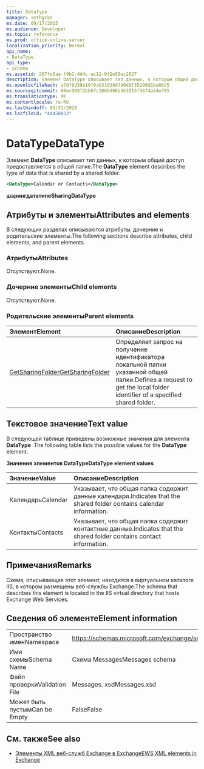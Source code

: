 ```yaml
---
title: DataType
manager: sethgros
ms.date: 09/17/2015
ms.audience: Developer
ms.topic: reference
ms.prod: office-online-server
localization_priority: Normal
api_name:
- DataType
api_type:
- schema
ms.assetid: 267fe5aa-f9b1-4d4c-ac11-0f2e50ec2627
description: Элемент DataType описывает тип данных, к которым общий доступ предоставляется в общей папке.
ms.openlocfilehash: a7df8d38e10f0ab31038d790d8f35208d1be66d5
ms.sourcegitcommit: 88ec988f2bb67c1866d06b361615f3674a24e795
ms.translationtype: MT
ms.contentlocale: ru-RU
ms.lasthandoff: 05/31/2020
ms.locfileid: "44458833"
---
```

# <a name="datatype"></a><span data-ttu-id="62002-103">DataType</span><span class="sxs-lookup"><span data-stu-id="62002-103">DataType</span></span>

<span data-ttu-id="62002-104">Элемент **DataType** описывает тип данных, к которым общий доступ предоставляется в общей папке.</span><span class="sxs-lookup"><span data-stu-id="62002-104">The **DataType** element describes the type of data that is shared by a shared folder.</span></span> 
  
```xml
<DataType>Calendar or Contacts</DataType>
```

<span data-ttu-id="62002-105">**шарингдататипе**</span><span class="sxs-lookup"><span data-stu-id="62002-105">**SharingDataType**</span></span>

## <a name="attributes-and-elements"></a><span data-ttu-id="62002-106">Атрибуты и элементы</span><span class="sxs-lookup"><span data-stu-id="62002-106">Attributes and elements</span></span>

<span data-ttu-id="62002-107">В следующих разделах описываются атрибуты, дочерние и родительские элементы.</span><span class="sxs-lookup"><span data-stu-id="62002-107">The following sections describe attributes, child elements, and parent elements.</span></span>
  
### <a name="attributes"></a><span data-ttu-id="62002-108">Атрибуты</span><span class="sxs-lookup"><span data-stu-id="62002-108">Attributes</span></span>

<span data-ttu-id="62002-109">Отсутствуют.</span><span class="sxs-lookup"><span data-stu-id="62002-109">None.</span></span>
  
### <a name="child-elements"></a><span data-ttu-id="62002-110">Дочерние элементы</span><span class="sxs-lookup"><span data-stu-id="62002-110">Child elements</span></span>

<span data-ttu-id="62002-111">Отсутствуют.</span><span class="sxs-lookup"><span data-stu-id="62002-111">None.</span></span>
  
### <a name="parent-elements"></a><span data-ttu-id="62002-112">Родительские элементы</span><span class="sxs-lookup"><span data-stu-id="62002-112">Parent elements</span></span>

|<span data-ttu-id="62002-113">**Элемент**</span><span class="sxs-lookup"><span data-stu-id="62002-113">**Element**</span></span>|<span data-ttu-id="62002-114">**Описание**</span><span class="sxs-lookup"><span data-stu-id="62002-114">**Description**</span></span>|
|:-----|:-----|
|[<span data-ttu-id="62002-115">GetSharingFolder</span><span class="sxs-lookup"><span data-stu-id="62002-115">GetSharingFolder</span></span>](getsharingfolder.md) <br/> |<span data-ttu-id="62002-116">Определяет запрос на получение идентификатора локальной папки указанной общей папки.</span><span class="sxs-lookup"><span data-stu-id="62002-116">Defines a request to get the local folder identifier of a specified shared folder.</span></span>  <br/> |
   
## <a name="text-value"></a><span data-ttu-id="62002-117">Текстовое значение</span><span class="sxs-lookup"><span data-stu-id="62002-117">Text value</span></span>

<span data-ttu-id="62002-118">В следующей таблице приведены возможные значения для элемента **DataType** .</span><span class="sxs-lookup"><span data-stu-id="62002-118">The following table lists the possible values for the **DataType** element.</span></span> 
  
<span data-ttu-id="62002-119">**Значения элементов DataType**</span><span class="sxs-lookup"><span data-stu-id="62002-119">**DataType element values**</span></span>

|<span data-ttu-id="62002-120">**Значение**</span><span class="sxs-lookup"><span data-stu-id="62002-120">**Value**</span></span>|<span data-ttu-id="62002-121">**Описание**</span><span class="sxs-lookup"><span data-stu-id="62002-121">**Description**</span></span>|
|:-----|:-----|
|<span data-ttu-id="62002-122">Календарь</span><span class="sxs-lookup"><span data-stu-id="62002-122">Calendar</span></span>  <br/> |<span data-ttu-id="62002-123">Указывает, что общая папка содержит данные календаря.</span><span class="sxs-lookup"><span data-stu-id="62002-123">Indicates that the shared folder contains calendar information.</span></span>  <br/> |
|<span data-ttu-id="62002-124">Контакты</span><span class="sxs-lookup"><span data-stu-id="62002-124">Contacts</span></span>  <br/> |<span data-ttu-id="62002-125">Указывает, что общая папка содержит контактные данные.</span><span class="sxs-lookup"><span data-stu-id="62002-125">Indicates that the shared folder contains contact information.</span></span>  <br/> |
   
## <a name="remarks"></a><span data-ttu-id="62002-126">Примечания</span><span class="sxs-lookup"><span data-stu-id="62002-126">Remarks</span></span>

<span data-ttu-id="62002-127">Схема, описывающая этот элемент, находится в виртуальном каталоге IIS, в котором размещены веб-службы Exchange.</span><span class="sxs-lookup"><span data-stu-id="62002-127">The schema that describes this element is located in the IIS virtual directory that hosts Exchange Web Services.</span></span>
  
## <a name="element-information"></a><span data-ttu-id="62002-128">Сведения об элементе</span><span class="sxs-lookup"><span data-stu-id="62002-128">Element information</span></span>

|||
|:-----|:-----|
|<span data-ttu-id="62002-129">Пространство имен</span><span class="sxs-lookup"><span data-stu-id="62002-129">Namespace</span></span>  <br/> |https://schemas.microsoft.com/exchange/services/2006/messages  <br/> |
|<span data-ttu-id="62002-130">Имя схемы</span><span class="sxs-lookup"><span data-stu-id="62002-130">Schema Name</span></span>  <br/> |<span data-ttu-id="62002-131">Схема Messages</span><span class="sxs-lookup"><span data-stu-id="62002-131">Messages schema</span></span>  <br/> |
|<span data-ttu-id="62002-132">Файл проверки</span><span class="sxs-lookup"><span data-stu-id="62002-132">Validation File</span></span>  <br/> |<span data-ttu-id="62002-133">Messages. xsd</span><span class="sxs-lookup"><span data-stu-id="62002-133">Messages.xsd</span></span>  <br/> |
|<span data-ttu-id="62002-134">Может быть пустым</span><span class="sxs-lookup"><span data-stu-id="62002-134">Can be Empty</span></span>  <br/> |<span data-ttu-id="62002-135">False</span><span class="sxs-lookup"><span data-stu-id="62002-135">False</span></span>  <br/> |
   
## <a name="see-also"></a><span data-ttu-id="62002-136">См. также</span><span class="sxs-lookup"><span data-stu-id="62002-136">See also</span></span>

- [<span data-ttu-id="62002-137">Элементы XML веб-служб Exchange в Exchange</span><span class="sxs-lookup"><span data-stu-id="62002-137">EWS XML elements in Exchange</span></span>](ews-xml-elements-in-exchange.md)

